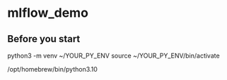 # mlflow_demo


## Before you start
python3 -m venv ~/YOUR_PY_ENV
source ~/YOUR_PY_ENV/bin/activate

/opt/homebrew/bin/python3.10